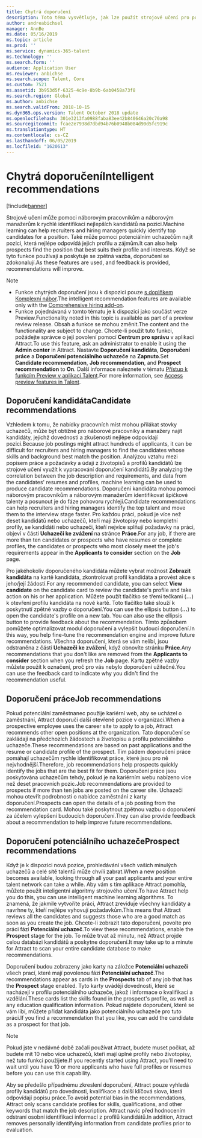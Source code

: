 ```yaml
---
title: Chytrá doporučení
description: Toto téma vysvětluje, jak lze použít strojové učení pro poskytnutí doporučení pro práce a uchazeče o práci.
author: andreabichsel
manager: AnnBe
ms.date: 05/16/2019
ms.topic: article
ms.prod: ''
ms.service: dynamics-365-talent
ms.technology: ''
ms.search.form: ''
audience: Application User
ms.reviewer: anbichse
ms.search.scope: Talent, Core
ms.custom: 7521
ms.assetid: 3b953d5f-6325-4c9e-8b9b-6ab0458a73f8
ms.search.region: Global
ms.author: anbichse
ms.search.validFrom: 2018-10-15
ms.dyn365.ops.version: Talent October 2018 update
ms.openlocfilehash: 301e3213fa0988faba83ee42b840646a20c70a98
ms.sourcegitcommit: fcae2e7938d7dbd94b76b0948b084d90d5fc919c
ms.translationtype: HT
ms.contentlocale: cs-CZ
ms.lasthandoff: 06/05/2019
ms.locfileid: "1620613"
---
```

# <a name="intelligent-recommendations"></a><span data-ttu-id="811b0-103">Chytrá doporučení</span><span class="sxs-lookup"><span data-stu-id="811b0-103">Intelligent recommendations</span></span>

[!include[banner](../includes/banner.md)]

<span data-ttu-id="811b0-104">Strojové učení může pomoci náborovým pracovníkům a náborovým manažerům k rychlé identifikaci nejlepších kandidátů na pozici.</span><span class="sxs-lookup"><span data-stu-id="811b0-104">Machine learning can help recruiters and hiring managers quickly identify top candidates for a position.</span></span> <span data-ttu-id="811b0-105">Také může pomoci potenciálním uchazečům najít pozici, která nejlépe odpovídá jejich profilu a zájmům.</span><span class="sxs-lookup"><span data-stu-id="811b0-105">It can also help prospects find the position that best suits their profile and interests.</span></span> <span data-ttu-id="811b0-106">Když se tyto funkce používají a poskytuje se zpětná vazba, doporučení se zdokonalují.</span><span class="sxs-lookup"><span data-stu-id="811b0-106">As these features are used, and feedback is provided, recommendations will improve.</span></span>

> [!NOTE] 
> - <span data-ttu-id="811b0-107">Funkce chytrých doporučení jsou k dispozici pouze [s doplňkem Komplexní nábor](https://docs.microsoft.com/en-us/dynamics365/unified-operations/talent/attract-comprehensive-hiring).</span><span class="sxs-lookup"><span data-stu-id="811b0-107">The intelligent recommendation features are available only with the [Comprehensive hiring add-on](https://docs.microsoft.com/en-us/dynamics365/unified-operations/talent/attract-comprehensive-hiring).</span></span>
> - <span data-ttu-id="811b0-108">Funkce pojednávaná v tomto tématu je k dispozici jako součást verze Preview.</span><span class="sxs-lookup"><span data-stu-id="811b0-108">Functionality noted in this topic is available as part of a preview review release.</span></span> <span data-ttu-id="811b0-109">Obsah a funkce se mohou změnit.</span><span class="sxs-lookup"><span data-stu-id="811b0-109">The content and the functionality are subject to change.</span></span> <span data-ttu-id="811b0-110">Chcete-li použít tuto funkci, požádejte správce o její povolení pomocí **Centrum pro správu** v aplikaci Attract.</span><span class="sxs-lookup"><span data-stu-id="811b0-110">To use this feature, ask an administrator to enable it using the **Admin center** in Attract.</span></span> <span data-ttu-id="811b0-111">Nastavte **Doporučení kandidáta**, **Doporučení práce** a **Doporučení potenciálního uchazeče** na **Zapnuto**.</span><span class="sxs-lookup"><span data-stu-id="811b0-111">Set **Candidate recommendation**, **Job recommendation**, and **Prospect recommendation** to **On**.</span></span> <span data-ttu-id="811b0-112">Další informace naleznete v tématu [Přístup k funkcím Preview v aplikaci Talent](./access-preview-feature.md).</span><span class="sxs-lookup"><span data-stu-id="811b0-112">For more information, see [Access preview features in Talent](./access-preview-feature.md).</span></span> 


## <a name="candidate-recommendations"></a><span data-ttu-id="811b0-113">Doporučení kandidáta</span><span class="sxs-lookup"><span data-stu-id="811b0-113">Candidate recommendations</span></span>

<span data-ttu-id="811b0-114">Vzhledem k tomu, že nabídky pracovních míst mohou přilákat stovky uchazečů, může být obtížné pro náborové pracovníky a manažery najít kandidáty, jejichž dovednosti a zkušenosti nejlépe odpovídají pozici.</span><span class="sxs-lookup"><span data-stu-id="811b0-114">Because job postings might attract hundreds of applicants, it can be difficult for recruiters and hiring managers to find the candidates whose skills and background best match the position.</span></span> <span data-ttu-id="811b0-115">Analýzou vztahu mezi popisem práce a požadavky a údaji z životopisů a profilů kandidátů lze strojové učení využít k vypracování doporučení kandidátů.</span><span class="sxs-lookup"><span data-stu-id="811b0-115">By analyzing the correlation between the job description and requirements, and data from the candidates' resumes and profiles, machine learning can be used to produce candidate recommendations.</span></span> <span data-ttu-id="811b0-116">Doporučení kandidáta mohou pomoci náborovým pracovníkům a náborovým manažerům identifikovat špičkové talenty a posunout je do fáze pohovoru rychleji.</span><span class="sxs-lookup"><span data-stu-id="811b0-116">Candidate recommendations can help recruiters and hiring managers identify the top talent and move them to the interview stage faster.</span></span> <span data-ttu-id="811b0-117">Pro každou práci, pokud je více než deset kandidátů nebo uchazečů, kteří mají životopisy nebo kompletní profily, se kandidáti nebo uchazeči, kteří nejvíce splňují požadavky na práci, objeví v části **Uchazeči ke zvážení** na stránce **Práce**.</span><span class="sxs-lookup"><span data-stu-id="811b0-117">For any job, if there are more than ten candidates or prospects who have resumes or complete profiles, the candidates or prospects who most closely meet the job's requirements appear in the **Applicants to consider** section on the **Job** page.</span></span>

<span data-ttu-id="811b0-118">Pro jakéhokoliv doporučeného kandidáta můžete vybrat možnost **Zobrazit kandidáta** na kartě kandidáta, zkontrolovat profil kandidáta a provést akce s jeho/její žádostí.</span><span class="sxs-lookup"><span data-stu-id="811b0-118">For any recommended candidate, you can select **View candidate** on the candidate card to review the candidate's profile and take action on his or her application.</span></span> <span data-ttu-id="811b0-119">Můžete použít tlačítko se třemi tečkami (**...**) k otevření profilu kandidáta na nové kartě. Toto tlačítko také slouží k poskytnutí zpětné vazby o doporučení.</span><span class="sxs-lookup"><span data-stu-id="811b0-119">You can use the ellipsis button (**...**) to open the candidate's profile on a new tab. You can also use the ellipsis button to provide feedback about the recommendation.</span></span> <span data-ttu-id="811b0-120">Tímto způsobem pomůžete optimalizovat modul doporučení a vylepšit budoucí doporučení.</span><span class="sxs-lookup"><span data-stu-id="811b0-120">In this way, you help fine-tune the recommendation engine and improve future recommendations.</span></span> <span data-ttu-id="811b0-121">Všechna doporučení, která se vám nelíbí, jsou odstraněna z části **Uchazeči ke zvážení**, když obnovíte stránku **Práce**.</span><span class="sxs-lookup"><span data-stu-id="811b0-121">Any recommendations that you don't like are removed from the **Applicants to consider** section when you refresh the **Job** page.</span></span> <span data-ttu-id="811b0-122">Kartu zpětné vazby můžete použít k označení, proč pro vás nebylo doporučení užitečné.</span><span class="sxs-lookup"><span data-stu-id="811b0-122">You can use the feedback card to indicate why you didn't find the recommendation useful.</span></span>

## <a name="job-recommendations"></a><span data-ttu-id="811b0-123">Doporučení práce</span><span class="sxs-lookup"><span data-stu-id="811b0-123">Job recommendations</span></span> 

<span data-ttu-id="811b0-124">Pokud potenciální zaměstnanec použije kariérní web, aby se ucházel o zaměstnání, Attract doporučí další otevřené pozice v organizaci.</span><span class="sxs-lookup"><span data-stu-id="811b0-124">When a prospective employee uses the career site to apply to a job, Attract recommends other open positions at the organization.</span></span> <span data-ttu-id="811b0-125">Tato doporučení se zakládají na předchozích žádostech a životopisu a profilu potenciálního uchazeče.</span><span class="sxs-lookup"><span data-stu-id="811b0-125">These recommendations are based on past applications and the resume or candidate profile of the prospect.</span></span> <span data-ttu-id="811b0-126">Tím pádem doporučení práce pomáhají uchazečům rychle identifikovat práce, které jsou pro ně nejvhodnější.</span><span class="sxs-lookup"><span data-stu-id="811b0-126">Therefore, job recommendations help prospects quickly identify the jobs that are the best fit for them.</span></span> <span data-ttu-id="811b0-127">Doporučení práce jsou poskytována uchazečům tehdy, pokud je na kariérním webu nabízeno více než deset pracovních pozic.</span><span class="sxs-lookup"><span data-stu-id="811b0-127">Job recommendations are provided to prospects if more than ten jobs are posted on the career site.</span></span> <span data-ttu-id="811b0-128">Uchazeči mohou otevřít podrobnosti o nabídce zaměstnání z karty doporučení.</span><span class="sxs-lookup"><span data-stu-id="811b0-128">Prospects can open the details of a job posting from the recommendation card.</span></span> <span data-ttu-id="811b0-129">Mohou také poskytnout zpětnou vazbu o doporučení za účelem vylepšení budoucích doporučení.</span><span class="sxs-lookup"><span data-stu-id="811b0-129">They can also provide feedback about a recommendation to help improve future recommendations.</span></span>

## <a name="prospect-recommendations"></a><span data-ttu-id="811b0-130">Doporučení potenciálního uchazeče</span><span class="sxs-lookup"><span data-stu-id="811b0-130">Prospect recommendations</span></span> 

<span data-ttu-id="811b0-131">Když je k dispozici nová pozice, prohledávání všech vašich minulých uchazečů a celé sítě talentů může chvíli zabrat.</span><span class="sxs-lookup"><span data-stu-id="811b0-131">When a new position becomes available, looking through all your past applicants and your entire talent network can take a while.</span></span> <span data-ttu-id="811b0-132">Aby vám s tím aplikace Attract pomohla, můžete použít inteligentní algoritmy strojového učení.</span><span class="sxs-lookup"><span data-stu-id="811b0-132">To have Attract help you do this, you can use intelligent machine learning algorithms.</span></span> <span data-ttu-id="811b0-133">To znamená, že jakmile vytvoříte práci, Attract zreviduje všechny kandidáty a navrhne ty, kteří nejlépe vyhovují požadavkům.</span><span class="sxs-lookup"><span data-stu-id="811b0-133">This means that Attract reviews all the candidates and suggests those who are a good match as soon as you create the job.</span></span> <span data-ttu-id="811b0-134">Chcete-li zobrazit tato doporučení, povolte pro práci fázi **Potenciální uchazeč**.</span><span class="sxs-lookup"><span data-stu-id="811b0-134">To view these recommendations, enable the **Prospect** stage for the job.</span></span> <span data-ttu-id="811b0-135">To může trvat až minutu, než Attract projde celou databázi kandidátů a poskytne doporučení.</span><span class="sxs-lookup"><span data-stu-id="811b0-135">It may take up to a minute for Attract to scan your entire candidate database to make recommendations.</span></span>

<span data-ttu-id="811b0-136">Doporučení budou zobrazeny jako karty na záložce **Potenciální uchazeči** všech prací, které mají povolenou fázi **Potenciální uchazeč**.</span><span class="sxs-lookup"><span data-stu-id="811b0-136">The recommendations appear as cards in the **Prospects** tab of any job that has the **Prospect** stage enabled.</span></span> <span data-ttu-id="811b0-137">Tyto karty uvádějí dovednosti, které se nacházejí v profilu potenciálního uchazeče, jakož i informace o kvalifikaci a vzdělání.</span><span class="sxs-lookup"><span data-stu-id="811b0-137">These cards list the skills found in the prospect's profile, as well as any education qualification information.</span></span> <span data-ttu-id="811b0-138">Pokud najdete doporučení, které se vám líbí, můžete přidat kandidáta jako potenciálního uchazeče pro tuto práci.</span><span class="sxs-lookup"><span data-stu-id="811b0-138">If you find a recommendation that you like, you can add the candidate as a prospect for that job.</span></span>

> [!NOTE]
> <span data-ttu-id="811b0-139">Pokud jste v nedávné době začali používat Attract, budete muset počkat, až budete mít 10 nebo více uchazečů, kteří mají úplné profily nebo životopisy, než tuto funkci použijete.</span><span class="sxs-lookup"><span data-stu-id="811b0-139">If you recently started using Attract, you’ll need to wait until you have 10 or more applicants who have full profiles or resumes before you can use this capability.</span></span>

<span data-ttu-id="811b0-140">Aby se předešlo případnému zkreslení doporučení, Attract pouze vyhledá profily kandidátů pro dovednosti, kvalifikace a další klíčová slova, která odpovídají popisu práce.</span><span class="sxs-lookup"><span data-stu-id="811b0-140">To avoid potential bias in the recommendations, Attract only scans candidate profiles for skills, qualifications, and other keywords that match the job description.</span></span> <span data-ttu-id="811b0-141">Attract navíc před hodnocením odstraní osobní identifikaci informací z profilů kandidátů.</span><span class="sxs-lookup"><span data-stu-id="811b0-141">In addition, Attract removes personally identifying information from candidate profiles prior to evaluation.</span></span>

